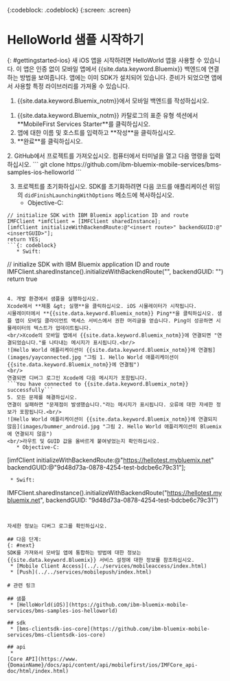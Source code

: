 <!-- Attribute definitions -->
{:codeblock: .codeblock}
{:screen: .screen}

# HelloWorld 샘플 시작하기
{: #gettingstarted-ios}
새 iOS 앱을 시작하려면 HelloWorld 앱을 사용할 수 있습니다. 이 앱은 인증 없이 모바일 앱에서 {{site.data.keyword.Bluemix}} 백엔드에 연결하는 방법을 보여줍니다. 앱에는 이미 SDK가 설치되어 있습니다. 준비가 되었으면 앱에서 사용할 특정 라이브러리를 가져올 수 있습니다.

1. {{site.data.keyword.Bluemix_notm}}에서 모바일 백엔드를 작성하십시오.
<ol>
	<li>{{site.data.keyword.Bluemix_notm}} 카탈로그의 표준 유형 섹션에서 **MobileFirst Services Starter**를 클릭하십시오.</li>
    <li>앱에 대한 이름 및 호스트를 입력하고 **작성**을 클릭하십시오.</li>
    <li>**완료**를 클릭하십시오.</li>
</ol>
2. GitHub에서 프로젝트를 가져오십시오. 컴퓨터에서 터미널을 열고 다음 명령을 입력하십시오.
```
git clone https://github.com/ibm-bluemix-mobile-services/bms-samples-ios-helloworld
```

3. 프로젝트를 초기화하십시오.
SDK를 초기화하려면 다음 코드를 애플리케이션 위임의 `didFinishLaunchingWithOptions` 메소드에 복사하십시오. 
   * Objective-C:
```
// initialize SDK with IBM Bluemix application ID and route
IMFClient *imfClient = [IMFClient sharedInstance];
[imfClient initializeWithBackendRoute:@"<insert route>" backendGUID:@"<insertGUID>"];
return YES;
```{: codeblock}
   * Swift:
```
// initialize SDK with IBM Bluemix application ID and route
IMFClient.sharedInstance().initializeWithBackendRoute("<insert route>", backendGUID: "<insertGUID>")
return true
```{: codeblock}

4. 개발 환경에서 샘플을 실행하십시오.
Xcode에서 **제품 &gt; 실행**을 클릭하십시오. iOS 시뮬레이터가 시작됩니다.
시뮬레이터에서 **{{site.data.keyword.Bluemix_notm}} Ping**을 클릭하십시오. 샘플 앱이 모바일 클라이언트 액세스 서비스에서 권한 머리글을 얻습니다. Ping이 성공하면 시뮬레이터의 텍스트가 업데이트됩니다.
<br/>Xcode의 모바일 앱에서 {{site.data.keyword.Bluemix_notm}}에 연결되면 "연결되었습니다."를 나타내는 메시지가 표시됩니다.<br/>
![Hello World 애플리케이션이 {{site.data.keyword.Bluemix_notm}}에 연결됨](images/yayconnected.jpg "그림 1. Hello World 애플리케이션이 {{site.data.keyword.Bluemix_notm}}에 연결됨")
<br/>
연결되면 디버그 로그인 Xcode에 다음 메시지가 포함됩니다.
```You have connected to {{site.data.keyword.Bluemix_notm}} successfully```
5. 모든 문제를 해결하십시오.
연결이 실패하면 "문제점이 발생했습니다."라는 메시지가 표시됩니다. 오류에 대한 자세한 정보가 포함됩니다.<br/>
![Hello World 애플리케이션이 {{site.data.keyword.Bluemix_notm}}에 연결되지 않음](images/bummer_android.jpg "그림 2. Hello World 애플리케이션이 Bluemix에 연결되지 않음")
<br/>라우트 및 GUID 값을 올바르게 붙여넣었는지 확인하십시오.
   * Objective-C:
  ```
  [imfClient initializeWithBackendRoute:@"https://hellotest.mybluemix.net"
  backendGUID:@"9d48d73a-0878-4254-test-bdcbe6c79c31"];
  ``` {: codeblock}
   * Swift:
  ```
  IMFClient.sharedInstance().initializeWithBackendRoute("https://hellotest.mybluemix.net", backendGUID: "9d48d73a-0878-4254-test-bdcbe6c79c31")
  ```{: codeblock}


자세한 정보는 디버그 로그를 확인하십시오.

## 다음 단계:
{: #next}
SDK를 가져와서 모바일 앱에 통합하는 방법에 대한 정보는 {{site.data.keyword.Bluemix}} 서비스 설정에 대한 정보를 참조하십시오.
   * [Mobile Client Access](../../services/mobileaccess/index.html)
   * [Push](../../services/mobilepush/index.html)

# 관련 링크

## 샘플
   * [HelloWorld(iOS)](https://github.com/ibm-bluemix-mobile-services/bms-samples-ios-helloworld)

## sdk
   * [bms-clientsdk-ios-core](https://github.com/ibm-bluemix-mobile-services/bms-clientsdk-ios-core)

## api
   *
[Core API](https://www.{DomainName}/docs/api/content/api/mobilefirst/ios/IMFCore_api-doc/html/index.html)
